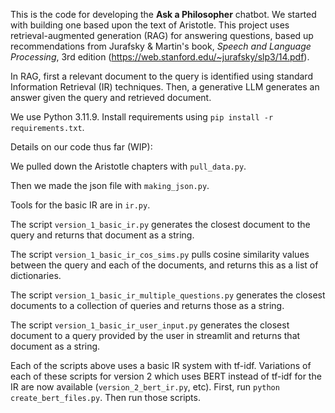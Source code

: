This is the code for developing the **Ask a Philosopher** chatbot. 
We started with building one based upon the text of Aristotle.
This project uses retrieval-augmented generation (RAG) for answering questions, based up recommendations from Jurafsky \& Martin's book, *Speech and Language Processing*, 3rd edition (https://web.stanford.edu/~jurafsky/slp3/14.pdf).

In RAG, first a relevant document to the query is identified using standard Information Retrieval (IR) techniques. Then, a generative LLM generates an answer given the query and retrieved document.

We use Python 3.11.9. Install requirements using `pip install -r requirements.txt`.

Details on our code thus far (WIP):

We pulled down the Aristotle chapters with `pull_data.py`.

Then we made the json file with `making_json.py`.

Tools for the basic IR are in `ir.py`.

The script `version_1_basic_ir.py` generates the closest document to the query and returns that document as a string.

The script `version_1_basic_ir_cos_sims.py` pulls cosine similarity values between the query and each of the documents, and returns this as a list of dictionaries.

The script `version_1_basic_ir_multiple_questions.py` generates the closest documents to a collection of queries and returns those as a string.

The script `version_1_basic_ir_user_input.py` generates the closest document to a query provided by the user in streamlit and returns that document as a string.

Each of the scripts above uses a basic IR system with tf-idf. Variations of each of these scripts for version 2 which uses BERT instead of tf-idf for the IR are now available (`version_2_bert_ir.py`, etc). First, run `python create_bert_files.py`. Then run those scripts.
